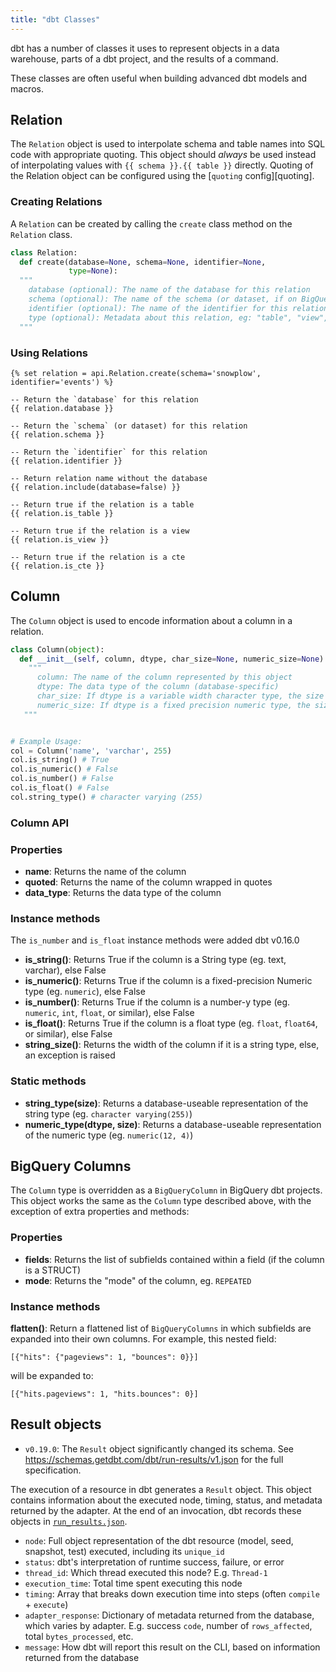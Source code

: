 ```yaml
---
title: "dbt Classes"
---
```


dbt has a number of classes it uses to represent objects in a data warehouse, parts of a dbt project, and the results of a command.

These classes are often useful when building advanced dbt models and macros.

## Relation

The `Relation` object is used to interpolate schema and table names into SQL code with appropriate quoting. This object should _always_ be used instead of interpolating values with `{{ schema }}.{{ table }}` directly. Quoting of the Relation object can be configured using the [`quoting` config][quoting].

### Creating Relations

A `Relation` can be created by calling the `create` class method on the `Relation` class.

<File name='Relation.create'>

```python
class Relation:
  def create(database=None, schema=None, identifier=None,
             type=None):
  """
    database (optional): The name of the database for this relation
    schema (optional): The name of the schema (or dataset, if on BigQuery) for this relation
    identifier (optional): The name of the identifier for this relation
    type (optional): Metadata about this relation, eg: "table", "view", "cte"
  """
```

</File>

### Using Relations

<File name='Relation Usage.sql'>

```jinja2
{% set relation = api.Relation.create(schema='snowplow', identifier='events') %}

-- Return the `database` for this relation
{{ relation.database }}

-- Return the `schema` (or dataset) for this relation
{{ relation.schema }}

-- Return the `identifier` for this relation
{{ relation.identifier }}

-- Return relation name without the database
{{ relation.include(database=false) }}

-- Return true if the relation is a table
{{ relation.is_table }}

-- Return true if the relation is a view
{{ relation.is_view }}

-- Return true if the relation is a cte
{{ relation.is_cte }}

```

</File>


## Column
The `Column` object is used to encode information about a column in a relation.

<File name='column.py'>

```python
class Column(object):
  def __init__(self, column, dtype, char_size=None, numeric_size=None):
    """
      column: The name of the column represented by this object
      dtype: The data type of the column (database-specific)
      char_size: If dtype is a variable width character type, the size of the column, or else None
      numeric_size: If dtype is a fixed precision numeric type, the size of the column, or else None
   """


# Example Usage:
col = Column('name', 'varchar', 255)
col.is_string() # True
col.is_numeric() # False
col.is_number() # False
col.is_float() # False
col.string_type() # character varying (255)
```

</File>

### Column API

### Properties

- **name**: Returns the name of the column
- **quoted**: Returns the name of the column wrapped in quotes
- **data_type**: Returns the data type of the column

### Instance methods

<Changelog>

 The `is_number` and `is_float` instance methods were added dbt v0.16.0

</Changelog>

- **is_string()**: Returns True if the column is a String type (eg. text, varchar), else False
- **is_numeric()**: Returns True if the column is a fixed-precision Numeric type (eg. `numeric`), else False
- **is_number()**: Returns True if the column is a number-y type (eg. `numeric`, `int`, `float`, or similar), else False
- **is_float()**: Returns True if the column is a float type (eg. `float`, `float64`, or similar), else False
- **string_size()**: Returns the width of the column if it is a string type, else, an exception is raised

### Static methods
- **string_type(size)**:  Returns a database-useable representation of the string type (eg. `character varying(255)`)
- **numeric_type(dtype, size)**: Returns a database-useable representation of the numeric type (eg. `numeric(12, 4)`)

## BigQuery Columns
The `Column` type is overridden as a `BigQueryColumn` in BigQuery dbt projects. This object works the same as the `Column` type described above, with the exception of extra properties and methods:

### Properties
- **fields**: Returns the list of subfields contained within a field (if the column is a STRUCT)
- **mode**: Returns the "mode" of the column, eg. `REPEATED`

### Instance methods
**flatten()**: Return a flattened list of `BigQueryColumns` in which subfields are expanded into their own columns. For example, this nested field:

```
[{"hits": {"pageviews": 1, "bounces": 0}}]
```

will be expanded to:
```
[{"hits.pageviews": 1, "hits.bounces": 0}]
```

## Result objects

<Changelog>

* `v0.19.0`: The `Result` object significantly changed its schema. See https://schemas.getdbt.com/dbt/run-results/v1.json for the full specification.

</Changelog>

The execution of a resource in dbt generates a `Result` object. This object contains information about the executed node, timing, status, and metadata returned by the adapter. At the end of an invocation, dbt records these objects in [`run_results.json`](run-results-json).

- `node`: Full object representation of the dbt resource (model, seed, snapshot, test) executed, including its `unique_id`
- `status`: dbt's interpretation of runtime success, failure, or error
- `thread_id`: Which thread executed this node? E.g. `Thread-1`
- `execution_time`: Total time spent executing this node
- `timing`: Array that breaks down execution time into steps (often `compile` + `execute`)
- `adapter_response`: Dictionary of metadata returned from the database, which varies by adapter. E.g. success `code`, number of `rows_affected`, total `bytes_processed`, etc.
- `message`: How dbt will report this result on the CLI, based on information returned from the database
